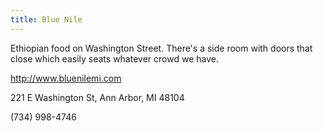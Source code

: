 ```yaml
---
title: Blue Nile
---
```

Ethiopian food on Washington Street. There's a side room with
doors that close which easily seats whatever crowd we have.

http://www.bluenilemi.com

221 E Washington St, Ann Arbor, MI 48104 

(734) 998-4746
